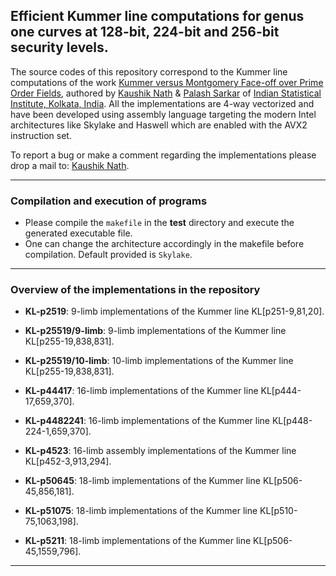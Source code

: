 ## Efficient Kummer line computations for genus one curves at 128-bit, 224-bit and 256-bit security levels.

The source codes of this repository correspond to the Kummer line computations of the work [Kummer versus Montgomery Face-off over 
Prime Order Fields](https://eprint.iacr.org/2021/019), authored by [Kaushik Nath](kaushikn_r@isical.ac.in) 
& [Palash Sarkar](palash@isical.ac.in) of [Indian Statistical Institute, Kolkata, India](https://www.isical.ac.in).
All the implementations are 4-way vectorized and have been developed using assembly language targeting the modern Intel architectures 
like Skylake and Haswell which are enabled with the AVX2 instruction set.

To report a bug or make a comment regarding the implementations please drop a mail to: [Kaushik Nath](kaushikn_r@isical.ac.in).

---

### Compilation and execution of programs 
    
* Please compile the ```makefile``` in the **test** directory and execute the generated executable file. 
* One can change the architecture accordingly in the makefile before compilation. Default provided is ```Skylake```.
---

### Overview of the implementations in the repository

* **KL-p2519**: 9-limb implementations of the Kummer line KL[p251-9,81,20].

* **KL-p25519/9-limb**: 9-limb implementations of the Kummer line KL[p255-19,838,831].

* **KL-p25519/10-limb**: 10-limb implementations of the Kummer line KL[p255-19,838,831].

* **KL-p44417**: 16-limb implementations of the Kummer line KL[p444-17,659,370].

* **KL-p4482241**: 16-limb implementations of the Kummer line KL[p448-224-1,659,370].

* **KL-p4523**: 16-limb assembly implementations of the Kummer line KL[p452-3,913,294].

* **KL-p50645**: 18-limb implementations of the Kummer line KL[p506-45,856,181].

* **KL-p51075**: 18-limb implementations of the Kummer line KL[p510-75,1063,198].

* **KL-p5211**: 18-limb implementations of the Kummer line KL[p506-45,1559,796].

---    
